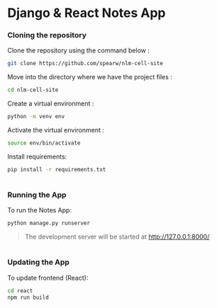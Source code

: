 # Django & React Notes App

### Cloning the repository

Clone the repository using the command below :
```bash
git clone https://github.com/spearw/nlm-cell-site
```

Move into the directory where we have the project files : 
```bash
cd nlm-cell-site
```

Create a virtual environment :
```bash
python -m venv env
```

Activate the virtual environment :
```bash
source env/bin/activate
```

Install requirements:
```bash
pip install -r requirements.txt
```

#

### Running the App

To run the Notes App:
```bash
python manage.py runserver
```

> The development server will be started at http://127.0.0.1:8000/

#

### Updating the App

To update frontend (React):
```bash
cd react
npm run build
```
